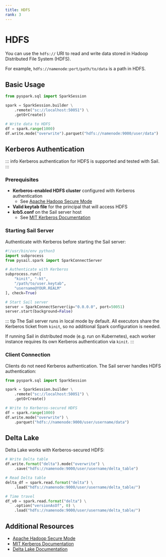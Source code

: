 ```yaml
---
title: HDFS
rank: 3
---
```


# HDFS

You can use the `hdfs://` URI to read and write data stored in Hadoop Distributed File System (HDFS).

For example, `hdfs://namenode:port/path/to/data` is a path in HDFS.

## Basic Usage

```python
from pyspark.sql import SparkSession

spark = SparkSession.builder \
    .remote("sc://localhost:50051") \
    .getOrCreate()

# Write data to HDFS
df = spark.range(1000)
df.write.mode("overwrite").parquet("hdfs://namenode:9000/user/data")
```

## Kerberos Authentication

::: info
Kerberos authentication for HDFS is supported and tested with Sail.
:::

### Prerequisites

- **Kerberos-enabled HDFS cluster** configured with Kerberos authentication
  - See [Apache Hadoop Secure Mode](https://hadoop.apache.org/docs/stable/hadoop-project-dist/hadoop-common/SecureMode.html)
- **Valid keytab file** for the principal that will access HDFS
- **krb5.conf** on the Sail server host
  - See [MIT Kerberos Documentation](https://web.mit.edu/kerberos/krb5-latest/doc/admin/conf_files/krb5_conf.html)

### Starting Sail Server

Authenticate with Kerberos before starting the Sail server:

```python
#!/usr/bin/env python3
import subprocess
from pysail.spark import SparkConnectServer

# Authenticate with Kerberos
subprocess.run([
    "kinit", "-kt",
    "/path/to/user.keytab",
    "username@YOUR.REALM"
], check=True)

# Start Sail server
server = SparkConnectServer(ip="0.0.0.0", port=50051)
server.start(background=False)
```

::: tip
The Sail server runs in local mode by default. All executors share the Kerberos ticket from `kinit`, so no additional Spark configuration is needed.

If running Sail in distributed mode (e.g. run on Kubernetes), each worker instance requires its own Kerberos authentication via `kinit`.
:::

### Client Connection

Clients do not need Kerberos authentication. The Sail server handles HDFS authentication:

```python
from pyspark.sql import SparkSession

spark = SparkSession.builder \
    .remote("sc://localhost:50051") \
    .getOrCreate()

# Write to Kerberos-secured HDFS
df = spark.range(1000)
df.write.mode("overwrite") \
    .parquet("hdfs://namenode:9000/user/username/data")
```

## Delta Lake

Delta Lake works with Kerberos-secured HDFS:

```python
# Write Delta table
df.write.format("delta").mode("overwrite") \
    .save("hdfs://namenode:9000/user/username/delta_table")

# Read Delta table
delta_df = spark.read.format("delta") \
    .load("hdfs://namenode:9000/user/username/delta_table/")

# Time travel
df_v0 = spark.read.format("delta") \
    .option("versionAsOf", 0) \
    .load("hdfs://namenode:9000/user/username/delta_table/")
```

## Additional Resources

- [Apache Hadoop Secure Mode](https://hadoop.apache.org/docs/stable/hadoop-project-dist/hadoop-common/SecureMode.html)
- [MIT Kerberos Documentation](https://web.mit.edu/kerberos/)
- [Delta Lake Documentation](https://docs.delta.io/)

